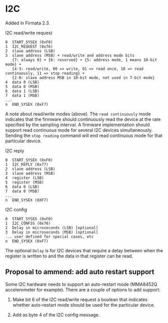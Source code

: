 I2C
===

Added in Firmata 2.3.

I2C read/write request
```
0  START_SYSEX (0xF0)
1  I2C_REQUEST (0x76)
2  slave address (LSB)
3  slave address (MSB) + read/write and address mode bits
   {7: always 0} + {6: reserved} + {5: address mode, 1 means 10-bit mode} +
   {4-3: read/write, 00 => write, 01 => read once, 10 => read continuously, 11 => stop reading} +
   {2-0: slave address MSB in 10-bit mode, not used in 7-bit mode}
4  data 0 (LSB)
5  data 0 (MSB)
6  data 1 (LSB)
7  data 1 (MSB)
...
n  END_SYSEX (0xF7)
```

A note about read/write modes (above). The ```read continuously``` mode indicates that
the firmware should continuously read the device at the rate specified by the
sampling interval. A firmware implementation should support read continuous mode
for several I2C devices simultaneously. Sending the ```stop reading``` command will
end read continuous mode for that particular device.


I2C reply
```
0  START_SYSEX (0xF0)
1  I2C_REPLY (0x77)
2  slave address (LSB)
3  slave address (MSB)
4  register (LSB)
5  register (MSB)
6  data 0 (LSB)
7  data 0 (MSB)
...
n  END_SYSEX (0XF7)
```

I2C config
```
0  START_SYSEX (0xF0)
1  I2C_CONFIG (0x78)
2  Delay in microseconds (LSB) [optional]
3  Delay in microseconds (MSB) [optional]
... user defined for special cases, etc
n  END_SYSEX (0xF7)
```

The optional ```Delay``` is for I2C devices that require a delay between when the
register is written to and the data in that register can be read.


Proposal to ammend: add auto restart support
---

Some I2C hardware needs to support an auto-restart mode (MMA8452Q accelerometer for example). There are a couple of options to add support:

1. Make bit 6 of the I2C read/write request a boolean that indicates whether auto-restart mode should be used for the particular device.

2. Add as byte 4 of the I2C config message.
